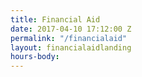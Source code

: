 ```yaml
---
title: Financial Aid
date: 2017-04-10 17:12:00 Z
permalink: "/financialaid"
layout: financialaidlanding
hours-body: 
---
```


